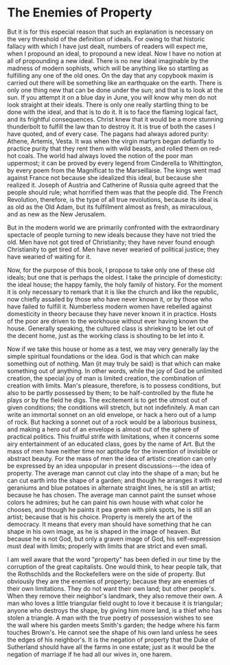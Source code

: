 # The Enemies of Property

But it is for this especial reason that such an explanation is necessary on the very threshold of the definition of ideals. For owing to that historic fallacy with which I have just dealt, numbers of readers will expect me, when I propound an ideal, to propound a new ideal. Now I have no notion at all of propounding a new ideal. There is no new ideal imaginable by the madness of modern sophists, which will be anything like so startling as fulfilling any one of the old ones. On the day that any copybook maxim is carried out there will be something like an earthquake on the earth. There is only one thing new that can be done under the sun; and that is to look at the sun. If you attempt it on a blue day in June, you will know why men do not look straight at their ideals. There is only one really startling thing to be done with the ideal, and that is to do it. It is to face the flaming logical fact, and its frightful consequences. Christ knew that it would be a more stunning thunderbolt to fulfill the law than to destroy it. It is true of both the cases I have quoted, and of every case. The pagans had always adored purity: Athene, Artemis, Vesta. It was when the virgin martyrs began defiantly to practice purity that they rent them with wild beasts, and rolled them on red-hot coals. The world had always loved the notion of the poor man uppermost; it can be proved by every legend from Cinderella to Whittington, by every poem from the Magnificat to the Marseillaise. The kings went mad against France not because she idealized this ideal, but because she realized it. Joseph of Austria and Catherine of Russia quite agreed that the people should rule; what horrified them was that the people did. The French Revolution, therefore, is the type of all true revolutions, because its ideal is as old as the Old Adam, but its fulfillment almost as fresh, as miraculous, and as new as the New Jerusalem.

But in the modern world we are primarily confronted with the extraordinary spectacle of people turning to new ideals because they have not tried the old. Men have not got tired of Christianity; they have never found enough Christianity to get tired of. Men have never wearied of political justice; they have wearied of waiting for it.

Now, for the purpose of this book, I propose to take only one of these old ideals; but one that is perhaps the oldest. I take the principle of domesticity: the ideal house; the happy family, the holy family of history. For the moment it is only necessary to remark that it is like the church and like the republic, now chiefly assailed by those who have never known it, or by those who have failed to fulfill it. Numberless modern women have rebelled against domesticity in theory because they have never known it in practice. Hosts of the poor are driven to the workhouse without ever having known the house. Generally speaking, the cultured class is shrieking to be let out of the decent home, just as the working class is shouting to be let into it.

Now if we take this house or home as a test, we may very generally lay the simple spiritual foundations or the idea. God is that which can make something out of nothing. Man (it may truly be said) is that which can make something out of anything. In other words, while the joy of God be unlimited creation, the special joy of man is limited creation, the combination of creation with limits. Man's pleasure, therefore, is to possess conditions, but also to be partly possessed by them; to be half-controlled by the flute he plays or by the field he digs. The excitement is to get the utmost out of given conditions; the conditions will stretch, but not indefinitely. A man can write an immortal sonnet on an old envelope, or hack a hero out of a lump of rock. But hacking a sonnet out of a rock would be a laborious business, and making a hero out of an envelope is almost out of the sphere of practical politics. This fruitful strife with limitations, when it concerns some airy entertainment of an educated class, goes by the name of Art. But the mass of men have neither time nor aptitude for the invention of invisible or abstract beauty. For the mass of men the idea of artistic creation can only be expressed by an idea unpopular in present discussions---the idea of property. The average man cannot cut clay into the shape of a man; but he can cut earth into the shape of a garden; and though he arranges it with red geraniums and blue potatoes in alternate straight lines, he is still an artist; because he has chosen. The average man cannot paint the sunset whose colors he admires; but he can paint his own house with what color he chooses, and though he paints it pea green with pink spots, he is still an artist; because that is his choice. Property is merely the art of the democracy. It means that every man should have something that he can shape in his own image, as he is shaped in the image of heaven. But because he is not God, but only a graven image of God, his self-expression must deal with limits; properly with limits that are strict and even small.

I am well aware that the word "property" has been defied in our time by the corruption of the great capitalists. One would think, to hear people talk, that the Rothschilds and the Rockefellers were on the side of property. But obviously they are the enemies of property; because they are enemies of their own limitations. They do not want their own land; but other people's. When they remove their neighbor's landmark, they also remove their own. A man who loves a little triangular field ought to love it because it is triangular; anyone who destroys the shape, by giving him more land, is a thief who has stolen a triangle. A man with the true poetry of possession wishes to see the wall where his garden meets Smith's garden; the hedge where his farm touches Brown's. He cannot see the shape of his own land unless he sees the edges of his neighbor's. It is the negation of property that the Duke of Sutherland should have all the farms in one estate; just as it would be the negation of marriage if he had all our wives in, one harem.
